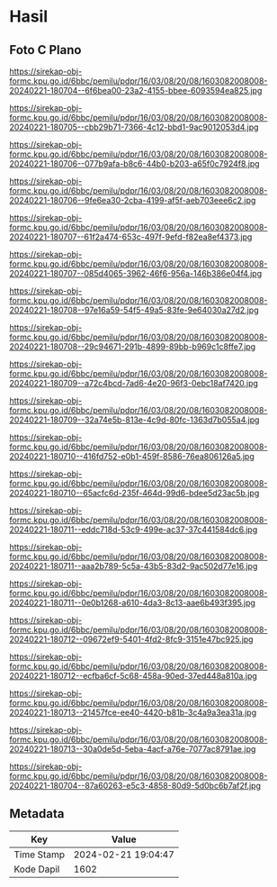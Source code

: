 # Hasil

## Foto C Plano

https://sirekap-obj-formc.kpu.go.id/6bbc/pemilu/pdpr/16/03/08/20/08/1603082008008-20240221-180704--6f6bea00-23a2-4155-bbee-6093594ea825.jpg

https://sirekap-obj-formc.kpu.go.id/6bbc/pemilu/pdpr/16/03/08/20/08/1603082008008-20240221-180705--cbb29b71-7366-4c12-bbd1-9ac9012053d4.jpg

https://sirekap-obj-formc.kpu.go.id/6bbc/pemilu/pdpr/16/03/08/20/08/1603082008008-20240221-180706--077b9afa-b8c6-44b0-b203-a65f0c7924f8.jpg

https://sirekap-obj-formc.kpu.go.id/6bbc/pemilu/pdpr/16/03/08/20/08/1603082008008-20240221-180706--9fe6ea30-2cba-4199-af5f-aeb703eee6c2.jpg

https://sirekap-obj-formc.kpu.go.id/6bbc/pemilu/pdpr/16/03/08/20/08/1603082008008-20240221-180707--61f2a474-653c-497f-9efd-f82ea8ef4373.jpg

https://sirekap-obj-formc.kpu.go.id/6bbc/pemilu/pdpr/16/03/08/20/08/1603082008008-20240221-180707--085d4065-3962-46f6-956a-146b386e04f4.jpg

https://sirekap-obj-formc.kpu.go.id/6bbc/pemilu/pdpr/16/03/08/20/08/1603082008008-20240221-180708--97e16a59-54f5-49a5-83fe-9e64030a27d2.jpg

https://sirekap-obj-formc.kpu.go.id/6bbc/pemilu/pdpr/16/03/08/20/08/1603082008008-20240221-180708--29c94671-291b-4899-89bb-b969c1c8ffe7.jpg

https://sirekap-obj-formc.kpu.go.id/6bbc/pemilu/pdpr/16/03/08/20/08/1603082008008-20240221-180709--a72c4bcd-7ad6-4e20-96f3-0ebc18af7420.jpg

https://sirekap-obj-formc.kpu.go.id/6bbc/pemilu/pdpr/16/03/08/20/08/1603082008008-20240221-180709--32a74e5b-813e-4c9d-80fc-1363d7b055a4.jpg

https://sirekap-obj-formc.kpu.go.id/6bbc/pemilu/pdpr/16/03/08/20/08/1603082008008-20240221-180710--416fd752-e0b1-459f-8586-76ea806126a5.jpg

https://sirekap-obj-formc.kpu.go.id/6bbc/pemilu/pdpr/16/03/08/20/08/1603082008008-20240221-180710--65acfc6d-235f-464d-99d6-bdee5d23ac5b.jpg

https://sirekap-obj-formc.kpu.go.id/6bbc/pemilu/pdpr/16/03/08/20/08/1603082008008-20240221-180711--eddc718d-53c9-499e-ac37-37c441584dc6.jpg

https://sirekap-obj-formc.kpu.go.id/6bbc/pemilu/pdpr/16/03/08/20/08/1603082008008-20240221-180711--aaa2b789-5c5a-43b5-83d2-9ac502d77e16.jpg

https://sirekap-obj-formc.kpu.go.id/6bbc/pemilu/pdpr/16/03/08/20/08/1603082008008-20240221-180711--0e0b1268-a610-4da3-8c13-aae6b493f395.jpg

https://sirekap-obj-formc.kpu.go.id/6bbc/pemilu/pdpr/16/03/08/20/08/1603082008008-20240221-180712--09672ef9-5401-4fd2-8fc9-3151e47bc925.jpg

https://sirekap-obj-formc.kpu.go.id/6bbc/pemilu/pdpr/16/03/08/20/08/1603082008008-20240221-180712--ecfba6cf-5c68-458a-90ed-37ed448a810a.jpg

https://sirekap-obj-formc.kpu.go.id/6bbc/pemilu/pdpr/16/03/08/20/08/1603082008008-20240221-180713--21457fce-ee40-4420-b81b-3c4a9a3ea31a.jpg

https://sirekap-obj-formc.kpu.go.id/6bbc/pemilu/pdpr/16/03/08/20/08/1603082008008-20240221-180713--30a0de5d-5eba-4acf-a76e-7077ac8791ae.jpg

https://sirekap-obj-formc.kpu.go.id/6bbc/pemilu/pdpr/16/03/08/20/08/1603082008008-20240221-180704--87a60263-e5c3-4858-80d9-5d0bc6b7af2f.jpg


## Metadata

| Key        | Value               |
| ---------- | ------------------- |
| Time Stamp | 2024-02-21 19:04:47 |
| Kode Dapil | 1602                |



